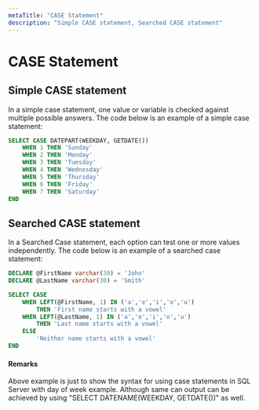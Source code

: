 ```yaml
---
metaTitle: "CASE Statement"
description: "Simple CASE statement, Searched CASE statement"
---
```


# CASE Statement



## Simple CASE statement


In a simple case statement, one value or variable is checked against multiple possible answers. The code below is an example of a simple case statement:

```sql
SELECT CASE DATEPART(WEEKDAY, GETDATE())
    WHEN 1 THEN 'Sunday'
    WHEN 2 THEN 'Monday' 
    WHEN 3 THEN 'Tuesday' 
    WHEN 4 THEN 'Wednesday' 
    WHEN 5 THEN 'Thursday' 
    WHEN 6 THEN 'Friday' 
    WHEN 7 THEN 'Saturday' 
END

```



## Searched CASE statement


In a Searched Case statement, each option can test one or more values independently. The code below is an example of a searched case statement:

```sql
DECLARE @FirstName varchar(30) = 'John'
DECLARE @LastName varchar(30) = 'Smith'

SELECT CASE
    WHEN LEFT(@FirstName, 1) IN ('a','e','i','o','u')
        THEN 'First name starts with a vowel'
    WHEN LEFT(@LastName, 1) IN ('a','e','i','o','u')
        THEN 'Last name starts with a vowel'
    ELSE
        'Neither name starts with a vowel'
END

```



#### Remarks


Above example is just to show the syntax for using case statements in SQL Server with day of week example. Although same can output can be achieved by using "SELECT DATENAME(WEEKDAY, GETDATE())" as well.

